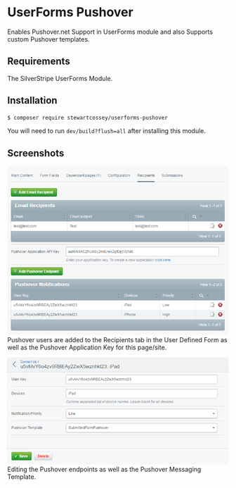 # UserForms Pushover
Enables Pushover.net Support in UserForms module and also Supports custom Pushover templates.

## Requirements
The SilverStripe UserForms Module.

## Installation
```sh
$ composer require stewartcossey/userforms-pushover
```
You will need to run `dev/build?flush=all` after installing this module.

## Screenshots
![Screenshot](https://github.com/Cossey/userforms-pushover/blob/master/screenshot-recp.png)
Pushover users are added to the Recipients tab in the User Defined Form as well as the Pushover Application Key for this page/site.

![Screenshot](https://github.com/Cossey/userforms-pushover/blob/master/screenshot-pousers.png)
Editing the Pushover endpoints as well as the Pushover Messaging Template.
